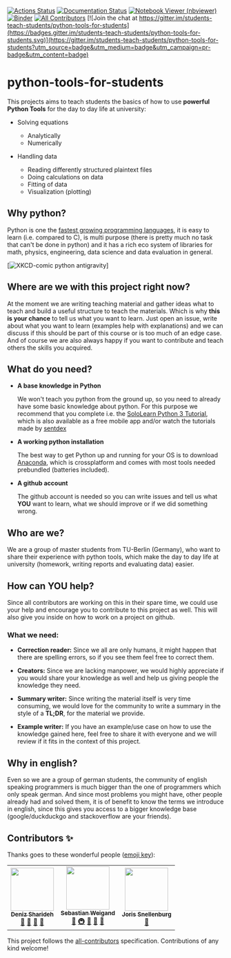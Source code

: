 [![Actions Status](https://github.com/students-teach-students/python-tools-for-students/workflows/Tests/badge.svg)](https://github.com/students-teach-students/python-tools-for-students/actions)
[![Documentation Status](https://readthedocs.org/projects/python-tools-for-students/badge/?version=latest)](https://python-tools-for-students.readthedocs.io/en/latest/?badge=latest)
[![Notebook Viewer (nbviewer)](https://raw.githubusercontent.com/jupyter/design/master/logos/Badges/nbviewer_badge.svg?sanitize=true)](https://nbviewer.jupyter.org/github/students-teach-students/python-tools-for-students/tree/master/material/)
[![Binder](https://static.mybinder.org/badge_logo.svg)](https://mybinder.org/v2/gh/students-teach-students/python-tools-for-students/master?urlpath=lab/tree/material)
[![All Contributors](https://img.shields.io/badge/all_contributors-2-orange.svg?style=flat-square)](#contributors) [![Join the chat at https://gitter.im/students-teach-students/python-tools-for-students](https://badges.gitter.im/students-teach-students/python-tools-for-students.svg)](https://gitter.im/students-teach-students/python-tools-for-students?utm_source=badge&utm_medium=badge&utm_campaign=pr-badge&utm_content=badge)

# python-tools-for-students

This projects aims to teach students the basics of how to use
**powerful Python Tools** for the day to day life at university:

- Solving equations

  - Analytically
  - Numerically

- Handling data

  - Reading differently structured plaintext files
  - Doing calculations on data
  - Fitting of data
  - Visualization (plotting)

## Why python?

Python is one the [fastest growing programming languages](https://stackoverflow.blog/2017/09/06/incredible-growth-python/),
it is easy to learn (i.e. compared to C), is multi purpose (there is pretty much no task that can't be done in python) and it has a rich eco system of libraries for math, physics, engineering, data science and data evaluation in general.

[![XKCD-comic python antigravity](https://imgs.xkcd.com/comics/python.png)]

## Where are we with this project right now?

At the moment we are writing teaching material and gather ideas what to teach and build a useful
structure to teach the materials. Which is why **this is your chance**
to tell us what you want to learn. Just open an issue, write about what you want to learn
(examples help with explanations) and we can discuss
if this should be part of this course or is too much of an edge case.
And of course we are also always happy if you want to contribute and teach others the skills
you acquired.

## What do you need?

- **A base knowledge in Python**

  We won't teach you python from the ground up, so you need to already have some basic knowledge about python.
  For this purpose we recommend that you complete i.e. the
  [SoloLearn Python 3 Tutorial](https://www.sololearn.com/Course/Python/),
  which is also available as a free mobile app and/or watch the tutorials made by
  [sentdex](https://www.youtube.com/watch?v=eXBD2bB9-RA&list=PLQVvvaa0QuDeAams7fkdcwOGBpGdHpXln)

- **A working python installation**

  The best way to get Python up and running for your OS is to download
  [Anaconda](https://www.anaconda.com/distribution/), which is crossplatform and
  comes with most tools needed prebundled (batteries included).

- **A github account**

  The github account is needed so you can write issues and tell us what **YOU** want to learn,
  what we should improve or if we did something wrong.

## Who are we?

We are a group of master students from TU-Berlin (Germany),
who want to share their experience with python tools,
which make the day to day life at university
(homework, writing reports and evaluating data) easier.

## How can YOU help?

Since all contributors are working on this in their spare time, we could use your help and encourage you to contribute to this project as well.
This will also give you inside on how to work on a project on github.

### What we need:

- **Correction reader:** Since we all are only humans, it might happen that there are spelling errors, so if you see them feel free to correct them.

- **Creators:** Since we are lacking manpower, we would highly appreciate if you would share your knowledge as well and help us giving people the knowledge they need.

- **Summary writer:** Since writing the material itself is very time consuming, we would love for the community to write a summary in the style of a **TL;DR**, for the material we provide.

- **Example writer:** If you have an example/use case on how to use the knowledge gained here, feel free to share it with everyone and we will review if it fits in the context of this project.

## Why in english?

Even so we are a group of german students, the community of english speaking programmers
is much bigger than the one of programmers which only speak german.
And since most problems you might have, other people already had and solved them, it is of benefit
to know the terms we introduce in english, since this gives you access to a bigger knowledge base
(google/duckduckgo and stackoverflow are your friends).

## Contributors ✨

Thanks goes to these wonderful people ([emoji key](https://allcontributors.org/docs/en/emoji-key)):

<!-- ALL-CONTRIBUTORS-LIST:START - Do not remove or modify this section -->
<!-- prettier-ignore-start -->
<!-- markdownlint-disable -->
<table>
  <tr>
    <td align="center"><a href="https://github.com/redbluee"><img src="https://avatars3.githubusercontent.com/u/43533494?v=4" width="100px;" alt=""/><br /><sub><b>Deniz Sharideh</b></sub></a><br /><a href="https://github.com/students-teach-students/python-tools-for-students/pulls?q=is%3Apr+reviewed-by%3Aredbluee" title="Reviewed Pull Requests">👀</a> <a href="#ideas-redbluee" title="Ideas, Planning, & Feedback">🤔</a> <a href="#projectManagement-redbluee" title="Project Management">📆</a> <a href="#maintenance-redbluee" title="Maintenance">🚧</a></td>
    <td align="center"><a href="https://github.com/s-weigand"><img src="https://avatars2.githubusercontent.com/u/9513634?v=4" width="100px;" alt=""/><br /><sub><b>Sebastian Weigand</b></sub></a><br /><a href="https://github.com/students-teach-students/python-tools-for-students/commits?author=s-weigand" title="Documentation">📖</a> <a href="#infra-s-weigand" title="Infrastructure (Hosting, Build-Tools, etc)">🚇</a> <a href="#maintenance-s-weigand" title="Maintenance">🚧</a> <a href="#ideas-s-weigand" title="Ideas, Planning, & Feedback">🤔</a> <a href="#projectManagement-s-weigand" title="Project Management">📆</a></td>
    <td align="center"><a href="http://www.nat.vu.nl/~jsnel/"><img src="https://avatars0.githubusercontent.com/u/3616369?v=4" width="100px;" alt=""/><br /><sub><b>Joris Snellenburg</b></sub></a><br /><a href="https://github.com/students-teach-students/python-tools-for-students/pulls?q=is%3Apr+reviewed-by%3Ajsnel" title="Reviewed Pull Requests">👀</a></td>
  </tr>
</table>

<!-- markdownlint-enable -->
<!-- prettier-ignore-end -->
<!-- ALL-CONTRIBUTORS-LIST:END -->

This project follows the [all-contributors](https://github.com/all-contributors/all-contributors) specification. Contributions of any kind welcome!
